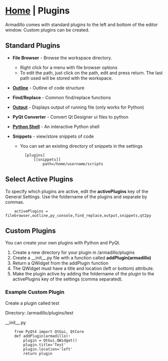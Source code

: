 <link rel="stylesheet" type="text/css" href="doc.css">

# [Home](start.html) | Plugins
Armadillo comes with standard plugins to the left and bottom of the editor window. Custom plugins can be created.

## Standard Plugins

- **File Browser** - Browse the workspace directory.
    - Right click for a menu with file browser options
    - To edit the path, just click on the path, edit and press return. The last path used will be stored with the workspace.

- **[Outline](plugins_outline.md)** - Outline of code structure

- **Find/Replace** - Common find/replace functions

- **[Output](plugins_output.md)** - Displays output of running file (only works for Python)

- **PyQt Converter** - Convert Qt Designer ui files to python

- **[Python Shell](plugins_pyconsole.md)** - An interactive Python shell

- **Snippets** - view/store snippets of code
    - You can set an existing directory of snippets in the settings
        
            [plugins]
                [[snippets]]
                    path=/home/username/scripts

## Select Active Plugins
To specify which plugins are active, edit the **activePlugins** key of the General Settings. Use the foldername of the plugins and separate by commas.

        activePlugins = filebrowser,outline,py_console,find_replace,output,snippets,qt2py

## Custom Plugins
You can create your own plugins with Python and PyQt.

1. Create a new directory for your plugin in /armadillo/plugins
2. Create a \_\_init\_\_.py file with a function called **addPlugin(armadillo)**
3. Return a QWidget from the addPlugin function
4. The QWidget must have a title and location (left or bottom) attribute.
5. Make the plugin active by adding the foldername of the plugin to the activePlugins key of the settings (comma separated).

### Example Custom Plugin
Create a plugin called test

Directory: /armadillo/plugins/test

\_\_init\_\_.py
    
        from PyQt4 import QtGui, QtCore
        def addPlugin(armadillo):
            plugin = QtGui.QWidget()
            plugin.title='Test'
            plugin.location='left'
            return plugin
